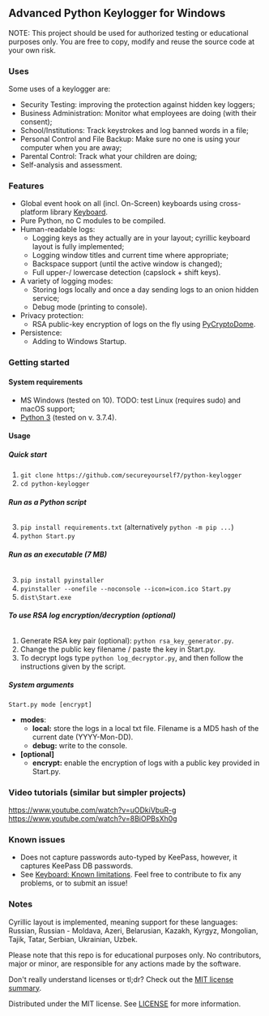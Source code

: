 ## Advanced Python Keylogger for Windows

NOTE: This project should be used for authorized testing or educational purposes only. 
You are free to copy, modify and reuse the source code at your own risk. 

### Uses
Some uses of a keylogger are:
- Security Testing: improving the protection against hidden key loggers;
- Business Administration: Monitor what employees are doing (with their consent);
- School/Institutions: Track keystrokes and log banned words in a file;
- Personal Control and File Backup: Make sure no one is using your computer when you are away;
- Parental Control: Track what your children are doing;
- Self-analysis and assessment.

### Features
- Global event hook on all (incl. On-Screen) keyboards using cross-platform library [Keyboard](https://github.com/boppreh/keyboard).
- Pure Python, no C modules to be compiled.
- Human-readable logs:
  - Logging keys as they actually are in your layout; cyrillic keyboard layout is fully implemented;
  - Logging window titles and current time where appropriate;
  - Backspace support (until the active window is changed);
  - Full upper-/ lowercase detection (capslock + shift keys).
- A variety of logging modes:
  - Storing logs locally and once a day sending logs to an onion hidden service;
  - Debug mode (printing to console).
- Privacy protection:
  - RSA public-key encryption of logs on the fly using [PyCryptoDome](https://pycryptodome.readthedocs.io/en/latest/).
- Persistence:
  - Adding to Windows Startup.

### Getting started

#### System requirements
- MS Windows (tested on 10). TODO: test Linux (requires sudo) and macOS support;
- [Python 3](https://www.python.org/downloads/) (tested on v. 3.7.4).

#### Usage

##### **Quick start**
1. `git clone https://github.com/secureyourself7/python-keylogger`
2. `cd python-keylogger`
###### **Run as a Python script**
3. `pip install requirements.txt` (alternatively `python -m pip ...`)
4. `python Start.py`
###### **Run as an executable (7 MB)**
3. `pip install pyinstaller`
4. `pyinstaller --onefile --noconsole --icon=icon.ico Start.py`
5. `dist\Start.exe`
###### **To use RSA log encryption/decryption (optional)**
1. Generate RSA key pair (optional): `python rsa_key_generator.py`.
1. Change the public key filename / paste the key in Start.py.
1. To decrypt logs type `python log_decryptor.py`, and then follow the instructions given by the script.

##### System arguments
`Start.py mode [encrypt]`
- **modes**:
  - **local:** store the logs in a local txt file. Filename is a MD5 hash of the current date (YYYY-Mon-DD).
  - **debug:** write to the console.
- **[optional]**
  - **encrypt:** enable the encryption of logs with a public key provided in Start.py.

### Video tutorials (similar but simpler projects)
https://www.youtube.com/watch?v=uODkiVbuR-g
https://www.youtube.com/watch?v=8BiOPBsXh0g

### Known issues
- Does not capture passwords auto-typed by KeePass, however, it captures KeePass DB passwords.
- See [Keyboard: Known limitations](https://github.com/boppreh/keyboard#known-limitations). 
Feel free to contribute to fix any problems, or to submit an issue!


### Notes
Cyrillic layout is implemented, meaning support for these languages: Russian, Russian - Moldava, Azeri, Belarusian, Kazakh, Kyrgyz, Mongolian, Tajik, Tatar, Serbian, Ukrainian, Uzbek. 

Please note that this repo is for educational purposes only. No contributors, major or minor, are responsible for any actions made by the software.

Don't really understand licenses or tl;dr? Check out the [MIT license summary](https://tldrlegal.com/license/mit-license).

Distributed under the MIT license. See [LICENSE](https://github.com/secureyourself7/python-keylogger/blob/master/LICENSE) for more information.
